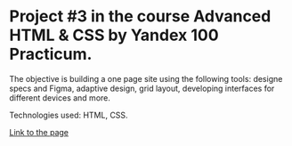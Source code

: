 # Project #3 in the course Advanced HTML & CSS by Yandex 100 Practicum. 

The objective is building a one page site using the following tools: 
designe specs and Figma, adaptive design, grid layout, developing interfaces for different devices and more.

Technologies used: HTML, CSS.

[Link to the page](https://iliazaidin.github.io/web_project_3/index.html)
